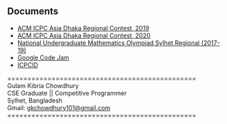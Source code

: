 ## Documents

* [ACM ICPC Asia Dhaka Regional Contest, 2019](https://github.com/GK-CPP/Documents-File/tree/master/ACM%20ICPC%20Asia%20Dhaka%20Regional%20Contest%2C%202019)
* [ACM ICPC Asia Dhaka Regional Contest, 2020](https://github.com/GK-CPP/Documents-File/tree/master/ACM%20ICPC%20Asia%20Dhaka%20Regional%20Contest%2C%202020)
* [National Undergraduate Mathematics Olympiad Sylhet Regional (2017-19)](https://github.com/GK-CPP/Documents-File/tree/master/National%20Undergraduate%20Mathematics%20Olympiad%20Sylhet%20Regional%202017%2C2018%2C2019)
* [Google Code Jam](https://github.com/GK-CPP/Documents-File/tree/master/Google%20Code%20Jam)
* [ICPCID](https://github.com/GK-CPP/Documents-File/blob/master/Mr.%20Gulam%20Kibria%20Chowdhury%20_%20ICPCID.pdf)



=============================================== <br> 
Gulam Kibria Chowdhury <br>
CSE Graduate || Competitive Programmer <br>
Sylhet, Bangladesh <br>
Gmail: gkchowdhury101@gmail.com <br>
=============================================== <br>
